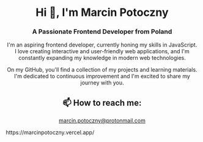 <h1 align="center">Hi 👋, I'm Marcin Potoczny</h1>
<h3 align="center">A Passionate Frontend Developer from Poland</h3>

<p align="center">
  I'm an aspiring frontend developer, currently honing my skills in JavaScript. I love creating interactive and user-friendly web applications, and I'm constantly expanding my knowledge in modern web technologies.
</p>

<p align="center">
  On my GitHub, you'll find a collection of my projects and learning materials. I'm dedicated to continuous improvement and I'm excited to share my journey with you.
</p>

<h2 align="center">📫 How to reach me:</h2>
<p align="center">
  <a href="mailto:marcin.potoczny@protonmail.com">marcin.potoczny@protonmail.com</a>
</p>

<p>
  https://marcinpotoczny.vercel.app/
</p>


